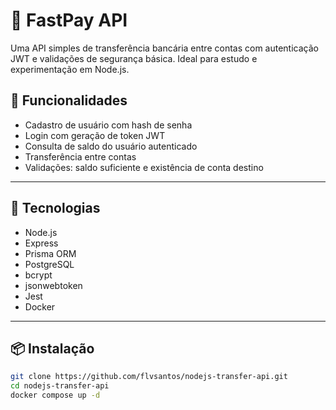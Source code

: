 # 💸 FastPay API

Uma API simples de transferência bancária entre contas com autenticação JWT e validações de segurança básica. Ideal para estudo e experimentação em Node.js.

## 🚀 Funcionalidades

- Cadastro de usuário com hash de senha
- Login com geração de token JWT
- Consulta de saldo do usuário autenticado
- Transferência entre contas
- Validações: saldo suficiente e existência de conta destino

---

## 🧰 Tecnologias

- Node.js
- Express
- Prisma ORM
- PostgreSQL
- bcrypt
- jsonwebtoken
- Jest
- Docker

---

## 📦 Instalação

```bash
git clone https://github.com/flvsantos/nodejs-transfer-api.git
cd nodejs-transfer-api
docker compose up -d
```

